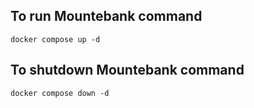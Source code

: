 ## To run Mountebank command

```
docker compose up -d
```

## To shutdown Mountebank command

```
docker compose down -d
```